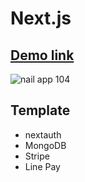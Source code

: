 # Next.js

## [Demo link](https://nails-dusky.vercel.app/)

![nail app 104](https://github.com/user-attachments/assets/9249d50e-9ad2-48aa-963e-fa28dda851f9)

## Template
- nextauth
- MongoDB
- Stripe
- Line Pay






